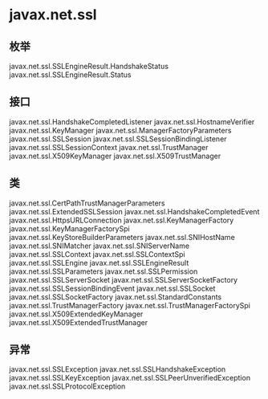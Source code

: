 # javax.net.ssl

## 枚举

javax.net.ssl.SSLEngineResult.HandshakeStatus
javax.net.ssl.SSLEngineResult.Status

## 接口

javax.net.ssl.HandshakeCompletedListener
javax.net.ssl.HostnameVerifier
javax.net.ssl.KeyManager
javax.net.ssl.ManagerFactoryParameters
javax.net.ssl.SSLSession
javax.net.ssl.SSLSessionBindingListener
javax.net.ssl.SSLSessionContext
javax.net.ssl.TrustManager
javax.net.ssl.X509KeyManager
javax.net.ssl.X509TrustManager

## 类

javax.net.ssl.CertPathTrustManagerParameters
javax.net.ssl.ExtendedSSLSession
javax.net.ssl.HandshakeCompletedEvent
javax.net.ssl.HttpsURLConnection
javax.net.ssl.KeyManagerFactory
javax.net.ssl.KeyManagerFactorySpi
javax.net.ssl.KeyStoreBuilderParameters
javax.net.ssl.SNIHostName
javax.net.ssl.SNIMatcher
javax.net.ssl.SNIServerName
javax.net.ssl.SSLContext
javax.net.ssl.SSLContextSpi
javax.net.ssl.SSLEngine
javax.net.ssl.SSLEngineResult
javax.net.ssl.SSLParameters
javax.net.ssl.SSLPermission
javax.net.ssl.SSLServerSocket
javax.net.ssl.SSLServerSocketFactory
javax.net.ssl.SSLSessionBindingEvent
javax.net.ssl.SSLSocket
javax.net.ssl.SSLSocketFactory
javax.net.ssl.StandardConstants
javax.net.ssl.TrustManagerFactory
javax.net.ssl.TrustManagerFactorySpi
javax.net.ssl.X509ExtendedKeyManager
javax.net.ssl.X509ExtendedTrustManager

## 异常

javax.net.ssl.SSLException
javax.net.ssl.SSLHandshakeException
javax.net.ssl.SSLKeyException
javax.net.ssl.SSLPeerUnverifiedException
javax.net.ssl.SSLProtocolException




